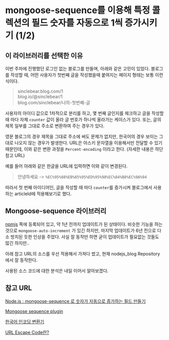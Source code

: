 # mongoose-sequence를 이용해 특정 콜렉션의 필드 숫자를 자동으로 1씩 증가시키기 (1/2)

## 이 라이브러리를 선택한 이유

이번 주차에 진행했던 로그인 없는 블로그를 만들며, 아래와 같은 고민이 있었다. 블로그를 작성할 때, 어떤 사용자가 첫번째 글을 작성했을때 붙여지는 페이지 형태는 보통 이런식이다.

> sinclebear.blog.com/1 <br>
> blog.io/@sinclebear/1 <br>
> blog.com/sinclebear/나의-첫번째-글 <br>

사용자의 아이디 값으로 1차적으로 분리를 하고, 몇 번째 글인지를 체크하고 글을 작성할 때 마다 자체 `counter` 값이 올라 글 번호가 하나씩 올라가는 케이스가 있다. 또는, 글의 제목 일부를 그대로 주소로 변환하여 주는 경우가 있다. 

영문 블로그의 경우 제목을 그대로 주소에 써도 문제가 없지만, 한국어의 경우 보이는 그대로 나오지 않는 경우가 발생한다. URL은 아스키 문자열을 이용해서만 전달할 수 있기 때문인데, 이와 같은 변환 과정을 `Percent-encoding` 이라고 한다. (자세한 내용은 하단 참고 URL)

예를 들어 아래와 같은 한글을 URL에 입력하면 이와 같이 변경된다.
> 안녕하세요 -> `%EC%95%88%EB%85%95%ED%95%98%EC%84%B8%EC%9A%94`

따라서 첫 번째 아이디어인, 글을 작성할 때 마다 `counter`를 증가시켜 블로그에서 사용하는 articleId에 적용해보기로 했다.

## Mongoose-sequence 라이브러리

[npmjs](npmjs.com) 쪽에 등록되어 있고, 약 1년 전까지 업데이트가 된 상태이다. 비슷한 기능을 하는 것으로 `mongoose-auto-increment` 가 있긴 하지만, 마지막 업데이트가 6년 전으로 다소 방치된 듯한 인상을 주었다. 사실 잘 동작만 하면 굳이 업데이트가 필요없는 것들도 많긴 하지만.. 

아래 참고 URL의 소스를 우선 적용해서 가져다 썼고, 현재 nodejs_blog Repository 에서 잘 동작한다. 

사용된 소스 코드에 대한 분석은 내일 이어서 알아보겠다.

## 참고 URL
[Node.js : mongoose-sequence 로 숫자가 자동으로 증가하는 필드 만들기](https://elvanov.com/2282)

[Mongoose sequence plugin](https://www.npmjs.com/package/mongoose-sequence)

[한국어 인코딩 변환기](http://www.hipenpal.com/tool/url-encode-and-decode-in-korean.php)

[URL Escape Code란?](https://velog.io/@mrnglory/%ED%8D%BC%EC%84%BC%ED%8A%B8-%EC%9D%B8%EC%BD%94%EB%94%A9)